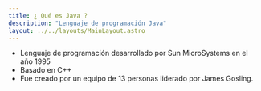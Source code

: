 ```yaml
---
title: ¿ Qué es Java ?
description: "Lenguaje de programación Java"
layout: ../../layouts/MainLayout.astro
---
```

* Lenguaje de programación desarrollado por Sun MicroSystems en el año 1995
* Basado en C++
* Fue creado por un equipo de 13 personas liderado por James Gosling.